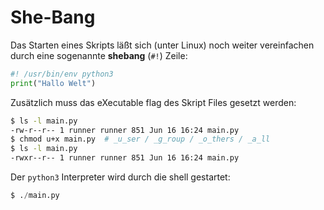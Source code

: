 

# She-Bang

Das Starten eines Skripts läßt sich (unter Linux) noch weiter vereinfachen durch eine sogenannte **shebang** (`#!`) Zeile:

```python
#! /usr/bin/env python3
print("Hallo Welt")
```

Zusätzlich muss das eXecutable flag des Skript Files gesetzt werden:

```sh
$ ls -l main.py
-rw-r--r-- 1 runner runner 851 Jun 16 16:24 main.py
$ chmod u+x main.py  # _u_ser / _g_roup / _o_thers / _a_ll
$ ls -l main.py
-rwxr--r-- 1 runner runner 851 Jun 16 16:24 main.py
```

Der `python3` Interpreter wird durch die shell gestartet:

```python
$ ./main.py
```

